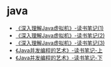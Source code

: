 # java
  * [《深入理解Java虚拟机》-读书笔记(1)](/myDocs/java/%E3%80%8A%E6%B7%B1%E5%85%A5%E7%90%86%E8%A7%A3Java%E8%99%9A%E6%8B%9F%E6%9C%BA%EF%BC%9AJVM%E9%AB%98%E7%BA%A7%E7%89%B9%E6%80%A7%E4%B8%8E%E6%9C%80%E4%BD%B3%E5%AE%9E%E8%B7%B5%EF%BC%88%E7%AC%AC3%E7%89%88%EF%BC%89%E3%80%8B-%E8%AF%BB%E4%B9%A6%E7%AC%94%E8%AE%B0(1).md)
  * [《深入理解Java虚拟机》-读书笔记(2)](/myDocs/java/%E3%80%8A%E6%B7%B1%E5%85%A5%E7%90%86%E8%A7%A3Java%E8%99%9A%E6%8B%9F%E6%9C%BA%EF%BC%9AJVM%E9%AB%98%E7%BA%A7%E7%89%B9%E6%80%A7%E4%B8%8E%E6%9C%80%E4%BD%B3%E5%AE%9E%E8%B7%B5%EF%BC%88%E7%AC%AC3%E7%89%88%EF%BC%89%E3%80%8B-%E8%AF%BB%E4%B9%A6%E7%AC%94%E8%AE%B0(2).md)
  * [《深入理解Java虚拟机》-读书笔记(3)](/myDocs/java/%E3%80%8A%E6%B7%B1%E5%85%A5%E7%90%86%E8%A7%A3Java%E8%99%9A%E6%8B%9F%E6%9C%BA%EF%BC%9AJVM%E9%AB%98%E7%BA%A7%E7%89%B9%E6%80%A7%E4%B8%8E%E6%9C%80%E4%BD%B3%E5%AE%9E%E8%B7%B5%EF%BC%88%E7%AC%AC3%E7%89%88%EF%BC%89%E3%80%8B-%E8%AF%BB%E4%B9%A6%E7%AC%94%E8%AE%B0(3).md)
  * [《Java并发编程的艺术》-读书笔记-上](/myDocs/java/%E3%80%8AJava%E5%B9%B6%E5%8F%91%E7%BC%96%E7%A8%8B%E7%9A%84%E8%89%BA%E6%9C%AF%E3%80%8B-%E8%AF%BB%E4%B9%A6%E7%AC%94%E8%AE%B0-%E4%B8%8A.md)
  * [《Java并发编程的艺术》-读书笔记-下](/myDocs/java/%E3%80%8AJava%E5%B9%B6%E5%8F%91%E7%BC%96%E7%A8%8B%E7%9A%84%E8%89%BA%E6%9C%AF%E3%80%8B-%E8%AF%BB%E4%B9%A6%E7%AC%94%E8%AE%B0-%E4%B8%8B.md)